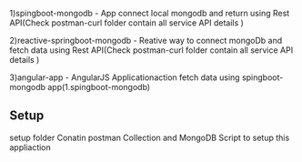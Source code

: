 1)spingboot-mongodb  -  App connect local mongodb and return using Rest API(Check postman-curl folder contain all service API details )

2)reactive-springboot-mongodb -  Reative way to connect mongoDb and fetch data using Rest API(Check postman-curl folder contain all service API details )

3)angular-app -  AngularJS Applicationaction  fetch data using spingboot-mongodb app(1.spingboot-mongodb)



Setup
--------
setup folder Conatin postman Collection and MongoDB Script to setup this appliaction

